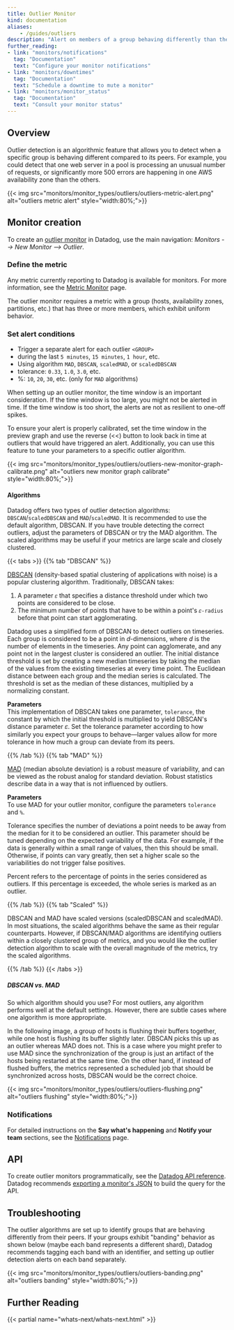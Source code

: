```yaml
---
title: Outlier Monitor
kind: documentation
aliases:
    - /guides/outliers
description: "Alert on members of a group behaving differently than the others"
further_reading:
- link: "monitors/notifications"
  tag: "Documentation"
  text: "Configure your monitor notifications"
- link: "monitors/downtimes"
  tag: "Documentation"
  text: "Schedule a downtime to mute a monitor"
- link: "monitors/monitor_status"
  tag: "Documentation"
  text: "Consult your monitor status"
---
```


## Overview

Outlier detection is an algorithmic feature that allows you to detect when a specific group is behaving different compared to its peers. For example, you could detect that one web server in a pool is processing an unusual number of requests, or significantly more 500 errors are happening in one AWS availability zone than the others.

{{< img src="monitors/monitor_types/outliers/outliers-metric-alert.png" alt="outliers metric alert"  style="width:80%;">}}

## Monitor creation

To create an [outlier monitor][1] in Datadog, use the main navigation: *Monitors --> New Monitor --> Outlier*.

### Define the metric

Any metric currently reporting to Datadog is available for monitors. For more information, see the [Metric Monitor][2] page.

The outlier monitor requires a metric with a group (hosts, availability zones, partitions, etc.) that has three or more members, which exhibit uniform behavior.

### Set alert conditions

* Trigger a separate alert for each outlier `<GROUP>`
* during the last `5 minutes`, `15 minutes`, `1 hour`, etc.
* Using algorithm `MAD`, `DBSCAN`, `scaledMAD`, or `scaledDBSCAN`
* tolerance: `0.33`, `1.0`, `3.0`, etc.
* %: `10`, `20`, `30`, etc. (only for `MAD` algorithms)

When setting up an outlier monitor, the time window is an important consideration. If the time window is too large, you might not be alerted in time. If the time window is too short, the alerts are not as resilient to one-off spikes.

To ensure your alert is properly calibrated, set the time window in the preview graph and use the reverse (<<) button to look back in time at outliers that would have triggered an alert. Additionally, you can use this feature to tune your parameters to a specific outlier algorithm.

{{< img src="monitors/monitor_types/outliers/outliers-new-monitor-graph-calibrate.png" alt="outliers new monitor graph calibrate"  style="width:80%;">}}

#### Algorithms

Datadog offers two types of outlier detection algorithms: `DBSCAN`/`scaledDBSCAN` and `MAD`/`scaledMAD`. It is recommended to use the default algorithm, DBSCAN. If you have trouble detecting the correct outliers, adjust the parameters of DBSCAN or try the MAD algorithm. The scaled algorithms may be useful if your metrics are large scale and closely clustered.

{{< tabs >}}
{{% tab "DBSCAN" %}}

[DBSCAN][1] (density-based spatial clustering of applications with noise) is a popular clustering algorithm. Traditionally, DBSCAN takes:

1. A parameter `𝜀` that specifies a distance threshold under which two points are considered to be close.
2. The minimum number of points that have to be within a point's `𝜀-radius` before that point can start agglomerating.

Datadog uses a simplified form of DBSCAN to detect outliers on timeseries. Each group is considered to be a point in *d*-dimensions, where *d* is the number of elements in the timeseries. Any point can agglomerate, and any point not in the largest cluster is considered an outlier. The initial distance threshold is set by creating a new median timeseries by taking the median of the values from the existing timeseries at every time point. The Euclidean distance between each group and the median series is calculated. The threshold is set as the median of these distances, multiplied by a normalizing constant.

**Parameters**<br>
This implementation of DBSCAN takes one parameter, `tolerance`, the constant by which the initial threshold is multiplied to yield DBSCAN's distance parameter 𝜀. Set the tolerance parameter according to how similarly you expect your groups to behave—larger values allow for more tolerance in how much a group can deviate from its peers.

[1]: https://en.wikipedia.org/wiki/DBSCAN
{{% /tab %}}
{{% tab "MAD" %}}

[MAD][1] (median absolute deviation) is a robust measure of variability, and can be viewed as the robust analog for standard deviation. Robust statistics describe data in a way that is not influenced by outliers.

**Parameters**<br>
To use MAD for your outlier monitor, configure the parameters `tolerance` and `%`.

Tolerance specifies the number of deviations a point needs to be away from the median for it to be considered an outlier. This parameter should be tuned depending on the expected variability of the data. For example, if the data is generally within a small range of values, then this should be small. Otherwise, if points can vary greatly, then set a higher scale so the variabilities do not trigger false positives.

Percent refers to the percentage of points in the series considered as outliers. If this percentage is exceeded, the whole series is marked as an outlier.

[1]: https://en.wikipedia.org/wiki/Median_absolute_deviation
{{% /tab %}}
{{% tab "Scaled" %}}

DBSCAN and MAD have scaled versions (scaledDBSCAN and scaledMAD). In most situations, the scaled algorithms behave the same as their regular counterparts. However, if DBSCAN/MAD algorithms are identifying outliers within a closely clustered group of metrics, and you would like the outlier detection algorithm to scale with the overall magnitude of the metrics, try the scaled algorithms.

{{% /tab %}}
{{< /tabs >}}

##### DBSCAN vs. MAD

So which algorithm should you use? For most outliers, any algorithm performs well at the default settings. However, there are subtle cases where one algorithm is more appropriate.

In the following image, a group of hosts is flushing their buffers together, while one host is flushing its buffer slightly later. DBSCAN picks this up as an outlier whereas MAD does not. This is a case where you might prefer to use MAD since the synchronization of the group is just an artifact of the hosts being restarted at the same time. On the other hand, if instead of flushed buffers, the metrics represented a scheduled job that should be synchronized across hosts, DBSCAN would be the correct choice.

{{< img src="monitors/monitor_types/outliers/outliers-flushing.png" alt="outliers flushing"  style="width:80%;">}}

### Notifications

For detailed instructions on the **Say what's happening** and **Notify your team** sections, see the [Notifications][3] page.

## API

To create outlier monitors programmatically, see the [Datadog API reference][4]. Datadog recommends [exporting a monitor's JSON][5] to build the query for the API.

## Troubleshooting

The outlier algorithms are set up to identify groups that are behaving differently from their peers. If your groups exhibit "banding" behavior as shown below (maybe each band represents a different shard), Datadog recommends tagging each band with an identifier, and setting up outlier detection alerts on each band separately.

{{< img src="monitors/monitor_types/outliers/outliers-banding.png" alt="outliers banding"  style="width:80%;">}}

## Further Reading

{{< partial name="whats-next/whats-next.html" >}}

[1]: https://app.datadoghq.com/monitors#create/outlier
[2]: /monitors/monitor_types/metric/#define-the-metric
[3]: /monitors/notifications
[4]: /api/#create-a-monitor
[5]: /monitors/monitor_status/#settings
